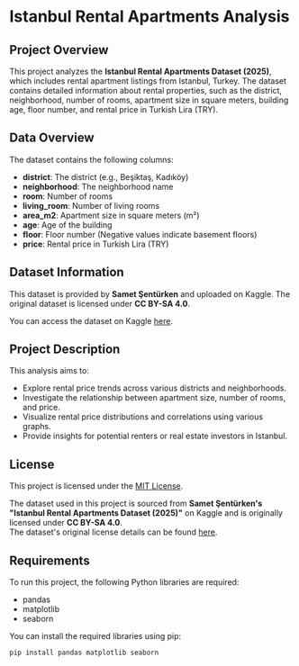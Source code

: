 # Istanbul Rental Apartments Analysis

## Project Overview
This project analyzes the **Istanbul Rental Apartments Dataset (2025)**, which includes rental apartment listings from Istanbul, Turkey. The dataset contains detailed information about rental properties, such as the district, neighborhood, number of rooms, apartment size in square meters, building age, floor number, and rental price in Turkish Lira (TRY).

## Data Overview
The dataset contains the following columns:

- **district**: The district (e.g., Beşiktaş, Kadıköy)
- **neighborhood**: The neighborhood name
- **room**: Number of rooms
- **living_room**: Number of living rooms
- **area_m2**: Apartment size in square meters (m²)
- **age**: Age of the building
- **floor**: Floor number (Negative values indicate basement floors)
- **price**: Rental price in Turkish Lira (TRY)

## Dataset Information
This dataset is provided by **Samet Şentürken** and uploaded on Kaggle. The original dataset is licensed under **CC BY-SA 4.0**.

You can access the dataset on Kaggle [here](https://www.kaggle.com/datasets/sametsenturken/istanbul-apartment-for-rent).

## Project Description
This analysis aims to:
- Explore rental price trends across various districts and neighborhoods.
- Investigate the relationship between apartment size, number of rooms, and price.
- Visualize rental price distributions and correlations using various graphs.
- Provide insights for potential renters or real estate investors in Istanbul.

## License
This project is licensed under the [MIT License](https://opensource.org/licenses/MIT).

The dataset used in this project is sourced from **Samet Şentürken's "Istanbul Rental Apartments Dataset (2025)"** on Kaggle and is originally licensed under **CC BY-SA 4.0**.  
The dataset's original license details can be found [here](https://creativecommons.org/licenses/by-sa/4.0/).

## Requirements
To run this project, the following Python libraries are required:
- pandas
- matplotlib
- seaborn

You can install the required libraries using pip:

```bash
pip install pandas matplotlib seaborn
